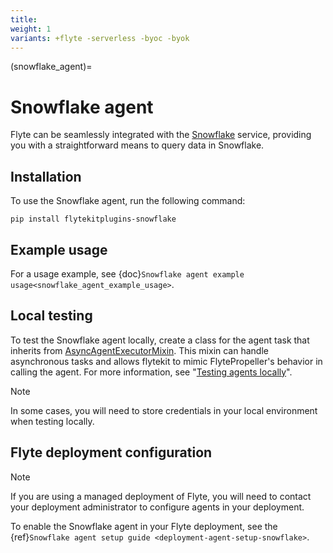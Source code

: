 ```yaml
---
title:
weight: 1
variants: +flyte -serverless -byoc -byok
---
```


(snowflake_agent)=

# Snowflake agent


Flyte can be seamlessly integrated with the [Snowflake](https://www.snowflake.com) service,
providing you with a straightforward means to query data in Snowflake.

## Installation

To use the Snowflake agent, run the following command:

```
pip install flytekitplugins-snowflake
```

## Example usage

For a usage example, see {doc}`Snowflake agent example usage<snowflake_agent_example_usage>`.

## Local testing

To test the Snowflake agent locally, create a class for the agent task that inherits from [AsyncAgentExecutorMixin](https://github.com/flyteorg/flytekit/blob/master/flytekit/extend/backend/base_agent.py#L262). This mixin can handle asynchronous tasks and allows flytekit to mimic FlytePropeller's behavior in calling the agent. For more information, see "[Testing agents locally](https://docs.flyte.org/en/latest/flyte_agents/testing_agents_in_a_local_python_environment.html)".

> [!NOTE]
>
> In some cases, you will need to store credentials in your local environment when testing locally.
>

## Flyte deployment configuration

> [!NOTE]
> If you are using a managed deployment of Flyte, you will need to contact your deployment administrator to configure agents in your deployment.

To enable the Snowflake agent in your Flyte deployment, see the {ref}`Snowflake agent setup guide <deployment-agent-setup-snowflake>`.
